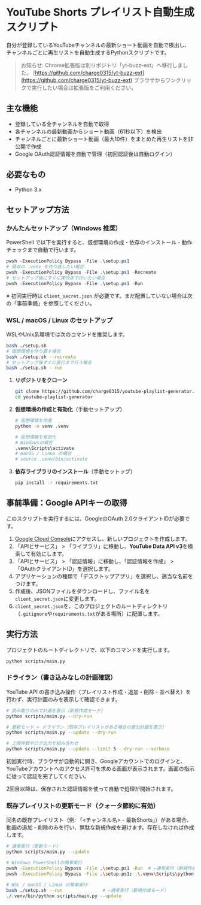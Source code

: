 # YouTube Shorts プレイリスト自動生成スクリプト

自分が登録しているYouTubeチャンネルの最新ショート動画を自動で検出し、チャンネルごとに再生リストを自動生成するPythonスクリプトです。

> お知らせ: Chrome拡張版は別リポジトリ「yt-buzz-ext」へ移行しました。
> [https://github.com/charge0315/yt-buzz-ext](https://github.com/charge0315/yt-buzz-ext)
> ブラウザからワンクリックで実行したい場合は拡張版をご利用ください。

## 主な機能

- 登録している全チャンネルを自動で取得
- 各チャンネルの最新動画からショート動画（61秒以下）を検出
- チャンネルごとに最新ショート動画（最大10件）をまとめた再生リストを非公開で作成
- Google OAuth認証情報を自動で管理（初回認証後は自動ログイン）

## 必要なもの

- Python 3.x

## セットアップ方法

### かんたんセットアップ（Windows 推奨）

PowerShell で以下を実行すると、仮想環境の作成・依存のインストール・動作チェックまで自動で行います。

```powershell
pwsh -ExecutionPolicy Bypass -File .\setup.ps1
# 既存の .venv を作り直したい場合
pwsh -ExecutionPolicy Bypass -File .\setup.ps1 -Recreate
# セットアップ後にすぐに実行まで行いたい場合
pwsh -ExecutionPolicy Bypass -File .\setup.ps1 -Run
```

※ 初回実行時は `client_secret.json` が必要です。まだ配置していない場合は次の「事前準備」を参照してください。

### WSL / macOS / Linux のセットアップ

WSLやUnix系環境では次のコマンドを推奨します。

```bash
bash ./setup.sh
# 仮想環境を作り直す場合
bash ./setup.sh --recreate
# セットアップ後すぐに実行まで行う場合
bash ./setup.sh --run
```

1. **リポジトリをクローン**

   ```bash
   git clone https://github.com/charge0315/youtube-playlist-generator.git
   cd youtube-playlist-generator
   ```

2. **仮想環境の作成と有効化**（手動セットアップ）

   ```bash
   # 仮想環境を作成
   python -m venv .venv
   
   # 仮想環境を有効化
   # Windowsの場合
   .venv\Scripts\activate
   # macOS / Linux の場合
   # source .venv/bin/activate
   ```

3. **依存ライブラリのインストール**（手動セットップ）

   ```bash
   pip install -r requirements.txt
   ```

## 事前準備：Google APIキーの取得

このスクリプトを実行するには、GoogleのOAuth 2.0クライアントIDが必要です。

1. [Google Cloud Console](https://console.cloud.google.com/)にアクセスし、新しいプロジェクトを作成します。
2. 「APIとサービス」 > 「ライブラリ」に移動し、**YouTube Data API v3**を検索して有効にします。
3. 「APIとサービス」 > 「認証情報」に移動し、「認証情報を作成」 > 「OAuthクライアントID」を選択します。
4. アプリケーションの種類で「デスクトップアプリ」を選択し、適当な名前をつけます。
5. 作成後、JSONファイルをダウンロードし、ファイル名を`client_secret.json`に変更します。
6. `client_secret.json`を、このプロジェクトのルートディレクトリ（`.gitignore`や`requirements.txt`がある場所）に配置します。

## 実行方法

プロジェクトのルートディレクトリで、以下のコマンドを実行します。

```bash
python scripts/main.py
```

### ドライラン（書き込みなしの計画確認）

YouTube API の書き込み操作（プレイリスト作成・追加・削除・並べ替え）を行わず、実行計画のみを表示して確認できます。

```bash
# 読み取りのみで計画を表示（新規作成モード）
python scripts/main.py --dry-run

# 更新モード + ドライラン（既存プレイリストがある場合の差分計画を表示）
python scripts/main.py --update --dry-run

# 上限件数やログ出力を組み合わせ
python scripts/main.py --update --limit 5 --dry-run --verbose
```

初回実行時、ブラウザが自動的に開き、Googleアカウントでのログインと、YouTubeアカウントへのアクセス許可を求める画面が表示されます。画面の指示に従って認証を完了してください。

2回目以降は、保存された認証情報を使って自動で処理が開始されます。

### 既存プレイリストの更新モード（クォータ節約に有効）

同名の既存プレイリスト（例: 「<チャンネル名> - 最新Shorts」）がある場合、動画の追加・削除のみを行い、無駄な新規作成を避けます。存在しなければ作成します。

```bash
# 通常実行（更新モード）
python scripts/main.py --update

# Windows PowerShellの簡単実行
pwsh -ExecutionPolicy Bypass -File .\setup.ps1 -Run  # ←通常実行（新規作成モード）
pwsh -ExecutionPolicy Bypass -File .\setup.ps1; .\.venv\Scripts\python scripts\main.py --update

# WSL / macOS / Linux の簡単実行
bash ./setup.sh --run               # ←通常実行（新規作成モード）
./.venv/bin/python scripts/main.py --update
```
